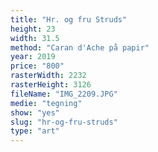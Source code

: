 ```yaml
---
title: "Hr. og fru Struds"
height: 23
width: 31.5
method: "Caran d'Ache på papir"
year: 2019
price: "800"
rasterWidth: 2232
rasterHeight: 3126
fileName: "IMG_2209.JPG"
medie: "tegning"
show: "yes"
slug: "hr-og-fru-struds"
type: "art"
---
```

